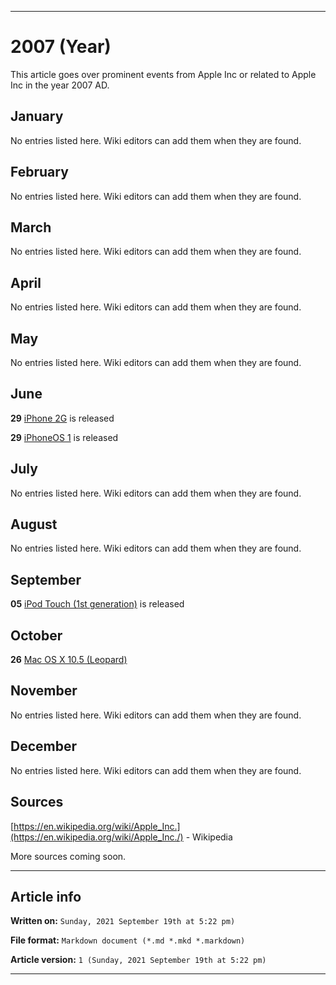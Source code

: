
***

# 2007 (Year)

<!-- This article is about the year. For the 1984 Apple advertisement, go [here](https://github.com/seanpm2001/WacOS/wiki/1984(Advertisement)) for the Dystopian novel see [here](https://github.com/seanpm2001/WacOS/wiki/1984(Dystopia)/) !-->

This article goes over prominent events from Apple Inc or related to Apple Inc in the year 2007 AD.

## January

No entries listed here. Wiki editors can add them when they are found.

## February

No entries listed here. Wiki editors can add them when they are found.

## March

No entries listed here. Wiki editors can add them when they are found.

## April

No entries listed here. Wiki editors can add them when they are found.

## May

No entries listed here. Wiki editors can add them when they are found.

## June

**29** [iPhone 2G](https://github.com/seanpm2001/WacOS/wiki/iPhone-2G/) is released

**29** [iPhoneOS 1](https://github.com/seanpm2001/WacOS/wiki/iPhoneOS-1/) is released

## July

No entries listed here. Wiki editors can add them when they are found.

## August

No entries listed here. Wiki editors can add them when they are found.

## September

**05** [iPod Touch (1st generation)](https://github.com/seanpm2001/WacOS/wiki/iPod-Touch-(1st-generation)/) is released

## October

**26** [Mac OS X 10.5 (Leopard)](https://github.com/seanpm2001/WacOS/wiki/MacOS_X_10-5/)

## November

No entries listed here. Wiki editors can add them when they are found.

## December

No entries listed here. Wiki editors can add them when they are found.

## Sources

[https://en.wikipedia.org/wiki/Apple_Inc.](https://en.wikipedia.org/wiki/Apple_Inc./) - Wikipedia

More sources coming soon.

***

## Article info

**Written on:** `Sunday, 2021 September 19th at 5:22 pm)`

**File format:** `Markdown document (*.md *.mkd *.markdown)`

**Article version:** `1 (Sunday, 2021 September 19th at 5:22 pm)`

***
